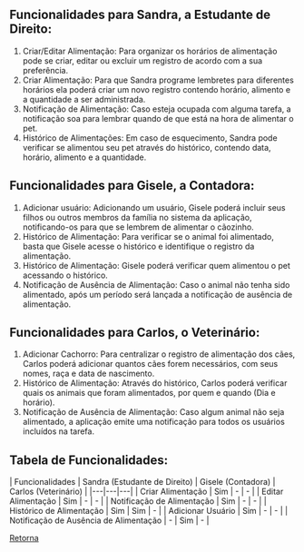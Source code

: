 <!--
# Funcionalidades

> Identifique as ações e/ou as interações de cada persona no produto. Descreva as 
> funcionalidades a partir das questões: o usuário está tentando fazer algo, então o 
> produto deve ter uma funcionalidade para isso. Qual é? Quais problemas da persona 
> essa funcionalidade resolve? Quais benefícios ela traz para a persona? 

## Funcionalidades para Ana, a Designer Freelancer:

1. Registro de tarefas e projetos: Permite que Ana crie e organize tarefas e projetos com detalhes como prazos, clientes e informações relevantes. Resolvendo a dificuldade de gerenciar múltiplos projetos e garante uma visão clara do fluxo de trabalho;
2. Cronometragem de tarefa: Oferece um cronômetro configurações personalizáveis de tempo de trabalho e pausas para registro preciso das horas em utilizadas;
3. Priorização de Tarefas: Funcionalidade que permite classificar tarefas por importância e urgência. Ajuda Ana a priorizar tarefas críticas e evitar sobrecarga;
4. Geração de Notas Fiscais Eletrônicas: Permite que Ana integre suas tarefas e projetos ao Google Calendar, facilitando o acompanhamento de prazos e uma melhor organização de sua agenda;
5. Relatório de Tempo por Projeto: Gera relatórios detalhados de tempo gasto em cada projeto, auxiliando Ana a calcular o custo real de seus serviços e facilitando a cobrança aos clientes.

## Funcionalidades para Carlos, o Cliente Empreendedor:
1. Acompanhamento de Freelancers: Permite que Carlos visualize o progresso dos freelancers, o tempo gasto em cada tarefa e o status dos projetos. Garante transparência, controle e comunicação eficiente com os freelancers;
2. Relatórios de Tempo e Custos: Oferece relatórios detalhados com filtros e opções de personalização para análise do desempenho dos freelancers e dos custos dos projetos. Facilita a tomada de decisões informadas e a avaliação da eficiência dos freelancers;
3. Avaliação de Desempenho com Métricas e Feedback: Fornece métricas de desempenho dos freelancers, como tempo de resposta, qualidade do trabalho e cumprimento de prazos, e permite o envio de feedback. Ajuda Carlos a identificar os melhores freelancers e a melhorar a qualidade dos projetos;
4. Integração com Pagamento: Funcionalidade que possibilita a integração com sistemas de pagamento, permitindo que Carlos realize pagamentos precisos com base nos relatórios de tempo dos freelancers.
5. Comunicação com Freelancers: Oferece um canal de comunicação para que Carlos possa se comunicar facilmente com os freelancers, tirar dúvidas e fornecer feedback sobre os projetos.


## Tabela de Funcionalidades:

| Funcionalidades | Ana (Designer Freelancer) | Carlos (Cliente Empreendedor) |
|---|---|---|
| Registro de Tarefas e Projetos Detalhados | Sim | - |
| Cronômetro Pomodoro com Personalização | Sim | - |
| Priorização Inteligente de Tarefas (Método Eisenhower) | Sim | - |
| Geração de Notas Fiscais Eletrônicas Integrada à Receita Federal | Sim | - |
| Relatórios Detalhados de Tempo e Custos por Projeto | Sim | Sim |
| Gerenciamento de Clientes | Sim | - |
| Painel de Acompanhamento de Freelancers em Tempo Real | - | Sim |
| Relatórios Personalizáveis de Tempo, Custos e Desempenho | - | Sim |
| Avaliação de Desempenho com Métricas e Feedback | - | Sim |
| Integração com Sistemas de Pagamento e Faturamento Automatizado | - | Sim |
| Canal de Comunicação Integrado com Notificações | - | Sim |
| Gerenciamento de Freelancers | - | Sim |
-->

## Funcionalidades para Sandra, a Estudante de Direito:

1. Criar/Editar Alimentação: Para organizar os horários de alimentação pode se criar, editar ou excluir um registro de acordo com a sua preferência.
2. Criar Alimentação: Para que Sandra programe lembretes para diferentes horários ela poderá criar um novo registro contendo horário, alimento e a quantidade a ser administrada.
3. Notificação de Alimentação: Caso esteja ocupada com alguma tarefa, a notificação soa para lembrar quando de que está na hora de alimentar o pet.
4. Histórico de Alimentações: Em caso de esquecimento, Sandra pode verificar se alimentou seu pet através do histórico, contendo data, horário, alimento e a quantidade.

## Funcionalidades para Gisele, a Contadora:

1. Adicionar usuário: Adicionando um usuário, Gisele poderá incluir seus filhos ou outros membros da família no sistema da aplicação, notificando-os para que se lembrem de alimentar o cãozinho.
2. Histórico de Alimentação: Para verificar se o animal foi alimentado, basta que Gisele acesse o histórico e identifique o registro da alimentação.
3. Histórico de Alimentação: Gisele poderá verificar quem alimentou o pet acessando o histórico.
4. Notificação de Ausência de Alimentação: Caso o animal não tenha sido alimentado, após um período será lançada a notificação de ausência de alimentação.

## Funcionalidades para Carlos, o Veterinário:
1. Adicionar Cachorro: Para centralizar o registro de alimentação dos cães, Carlos poderá adicionar quantos cães forem necessários, com seus nomes, raça e data de nascimento.
2. Histórico de Alimentação: Através do histórico, Carlos poderá verificar quais os animais que foram alimentados, por quem e quando (Dia e horário).
3. Notificação de Ausência de Alimentação: Caso algum animal não seja alimentado, a aplicação emite uma notificação para todos os usuários incluídos na tarefa.


## Tabela de Funcionalidades:

| Funcionalidades | Sandra (Estudante de Direito) | Gisele (Contadora) | Carlos (Veterinário) |
|---|---|---|
| Criar Alimentação | Sim | - | - |
| Editar Alimentação | Sim | - | - |
| Notificação de Alimentação | Sim | - | - |
| Histórico de Alimentação | Sim | Sim | - |
| Adicionar Usuário | Sim | - | - |
| Notificação de Ausência de Alimentação | - | Sim | - |


[Retorna](../README.md)
